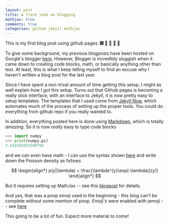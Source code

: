 ```yaml
---
layout: post
title: A fresh look on blogging
mathjax: true
comments: true
categories: github jekyll mathjax
---
```


This is my first blog post using github pages.  :fireworks: :clap: :clap: :clap: :poop:

To give some background, my previous blogposts have been hosted on Google's blogger [here](http://mortonjt.blogspot.com/).
However, Blogger is incredibly sluggish when it came down to creating code blocks, math, or basically anything other than text.
At least, this is what I keep telling myself to find an excuse why I haven't written a blog post for the last year.

Since I have spent a non-trival amount of time getting this setup, I might as well explain how I got this setup.
Turns out that Github pages is becoming a really slick interface, with an interface to Jekyll, it is now pretty easy to setup templates.
The templates that I used come from [Jekyll Now](https://github.com/barryclark/jekyll-now), which automates much of the process of setting up the proper tools.  You could do everything from github repo if you really wanted to.

In addition, everything posted here is done using [Markdown](https://en.wikipedia.org/wiki/Markdown), which is totally *amazing*.
So it is now *really* easy to type code blocks

```python
>>> import numpy
>>> print(numpy.pi)
3.141592653589793
```

and we can even have math - I can use the syntax shown [here](https://kramdown.gettalong.org/syntax.html#math-blocks) and write down the Poisson density as follows

$$
\begin{align*}
p(y|\lambda) = \frac{\lambda^{y}\exp(-\lambda)}{y!}
\end{align*}
$$

But it requires setting up MathJax -- see this [blogpost](http://sgeos.github.io/github/jekyll/2016/08/21/adding_mathjax_to_a_jekyll_github_pages_blog.html) for details.

And yes, that was a poop emoji used in the beginning - this blog can't be complete without some mention of poop.
Emoji's were enabled with jemoji -- see [here](https://help.github.com/en/articles/emoji-on-github-pages)

This going to be a lot of fun. Expect more material to come!